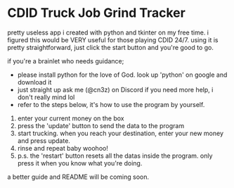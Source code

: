 # CDID Truck Job Grind Tracker
pretty useless app i created with python and tkinter on my free time. i figured this would be VERY useful for those playing CDID 24/7.
using it is pretty straightforward, just click the start button and you're good to go.

if you're a brainlet who needs guidance;
- please install python for the love of God. look up 'python' on google and download it
- just straight up ask me (@cn3z) on Discord if you need more help, i don't really mind lol
- refer to the steps below, it's how to use the program by yourself.

1. enter your current money on the box
2. press the 'update' button to send the data to the program
3. start trucking. when you reach your destination, enter your new money and press update.
4. rinse and repeat baby woohoo!
5. p.s. the 'restart' button resets all the datas inside the program. only press it when you know what you're doing.

a better guide and README will be coming soon.
